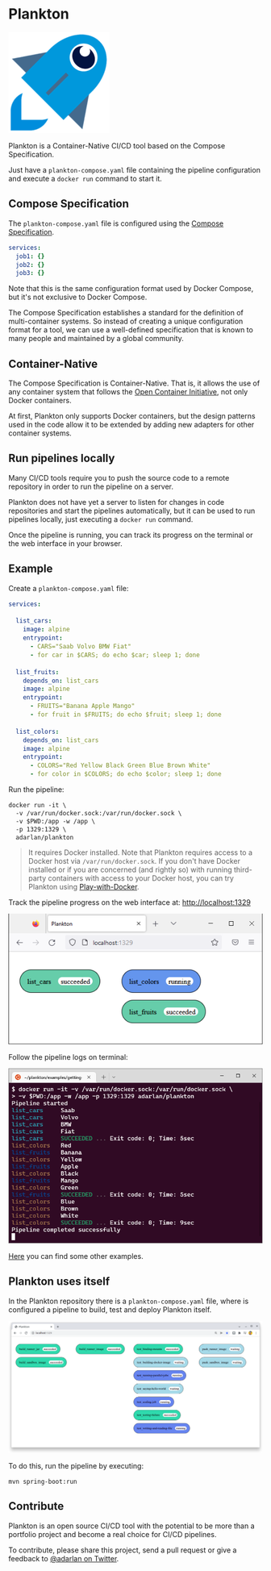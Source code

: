 # Plankton

![plankton-rocket.png](docs/img/plankton-rocket.png)

Plankton is a Container-Native CI/CD tool
based on the Compose Specification.

Just have a `plankton-compose.yaml` file containing the pipeline configuration
and execute a `docker run` command to start it.

## Compose Specification

The `plankton-compose.yaml` file is configured using the
[Compose Specification](https://github.com/compose-spec/compose-spec/blob/master/spec.md).

```yaml
services:
  job1: {}
  job2: {}
  job3: {}
```

Note that this is the same configuration format used by Docker Compose,
but it's not exclusive to Docker Compose.

The Compose Specification
establishes a standard for the definition of multi-container systems.
So instead of creating a unique configuration format for a tool,
we can use a well-defined specification
that is known to many people
and maintained by a global community.

## Container-Native

The Compose Specification is Container-Native.
That is, it allows the use of any container system that follows
the [Open Container Initiative](https://opencontainers.org/),
not only Docker containers.

At first, Plankton only supports Docker containers,
but the design patterns used in the code allow it to be extended by adding new adapters for other container systems.

## Run pipelines locally

Many CI/CD tools require you to push the source code to a remote repository
in order to run the pipeline on a server.

Plankton does not have yet a server
to listen for changes in code repositories
and start the pipelines automatically,
but it can be used to run pipelines locally,
just executing a `docker run` command.

Once the pipeline is running,
you can track its progress on the terminal or the web interface in your browser.

## Example

Create a `plankton-compose.yaml` file:

```yaml
services:

  list_cars:
    image: alpine
    entrypoint:
      - CARS="Saab Volvo BMW Fiat"
      - for car in $CARS; do echo $car; sleep 1; done

  list_fruits:
    depends_on: list_cars
    image: alpine
    entrypoint:
      - FRUITS="Banana Apple Mango"
      - for fruit in $FRUITS; do echo $fruit; sleep 1; done

  list_colors:
    depends_on: list_cars
    image: alpine
    entrypoint:
      - COLORS="Red Yellow Black Green Blue Brown White"
      - for color in $COLORS; do echo $color; sleep 1; done
```

Run the pipeline:

```shell
docker run -it \
  -v /var/run/docker.sock:/var/run/docker.sock \
  -v $PWD:/app -w /app \
  -p 1329:1329 \
  adarlan/plankton
```

> It requires Docker installed.
> Note that Plankton requires access to a Docker host via `/var/run/docker.sock`.
> If you don't have Docker installed
> or if you are concerned (and rightly so) with running third-party containers
> with access to your Docker host, you can try Plankton using
> [Play-with-Docker](https://labs.play-with-docker.com).

Track the pipeline progress on the web interface at: [http://localhost:1329](http://localhost:1329)

![pipeline-page.png](docs/img/pipeline-page.png)

Follow the pipeline logs on terminal:

![pipeline-logs.png](docs/img/pipeline-logs.png)

[Here](https://github.com/adarlan/plankton/tree/master/examples)
you can find some other examples.

## Plankton uses itself

In the Plankton repository there is a `plankton-compose.yaml` file,
where is configured a pipeline to build, test and deploy Plankton itself.

![using-itself-page.png](docs/img/using-itself-page.png)

To do this, run the pipeline by executing:

```shell
mvn spring-boot:run
```

## Contribute

Plankton is an open source CI/CD tool
with the potential to be more than a portfolio project
and become a real choice for CI/CD pipelines.

To contribute,
please share this project,
send a pull request
or give a feedback to [@adarlan on Twitter](https://twitter.com/adarlan).
